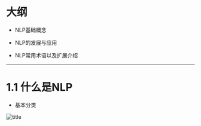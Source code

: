 # 大纲

- NLP基础概念

- NLP的发展与应用

- NLP常用术语以及扩展介绍

---

# 1.1 什么是NLP

- 基本分类

![title](https://i.loli.net/2019/08/26/OJRTM8Ivks1Xt9B.png)
